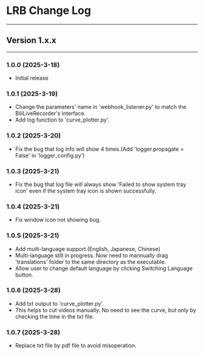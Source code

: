# LRB Change Log

**********

## Version 1.x.x

**********

### 1.0.0 (2025-3-18)
- Initial release

### 1.0.1 (2025-3-19)
- Change the parameters' name in 'webhook_listener.py' to match the BiliLiveRecorder's interface.
- Add log function to 'curve_plotter.py'.

### 1.0.2 (2025-3-20)
- Fix the bug that log info will show 4 times.(Add 'logger.propagate = False' in 'logger_config.py')

### 1.0.3 (2025-3-21)
- Fix the bug that log file will always show 'Failed to show system tray icon' even if the system tray icon is shown successfully.

### 1.0.4 (2025-3-21)
- Fix window icon not showing bug.

### 1.0.5 (2025-3-21)
- Add multi-language support.(English, Japanese, Chinese)
- Multi-language still in progress. Now need to mannually drag 'translations' folder to the same directory as the executable.
- Allow user to change default language by clicking Switching Language button.

### 1.0.6 (2025-3-28)
- Add txt output to 'curve_plotter.py'.
- This helps to cut videos manually. No need to see the curve, but only by checking the time in the txt file.

### 1.0.7 (2025-3-28)
- Replace txt file by pdf file to avoid misoperation.